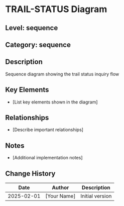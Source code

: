 ﻿# TRAIL-STATUS Diagram

## Level: sequence
## Category: sequence

## Description
Sequence diagram showing the trail status inquiry flow

## Key Elements
- [List key elements shown in the diagram]

## Relationships
- [Describe important relationships]

## Notes
- [Additional implementation notes]

## Change History
| Date | Author | Description |
|------|--------|-------------|
| 2025-02-01 | [Your Name] | Initial version |
